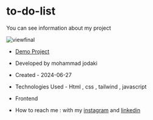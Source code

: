 ﻿# to-do-list
You can see information about my project

![viewfinal](https://private-user-images.githubusercontent.com/154656255/343790468-7ef9ca86-673e-4518-8b07-6033143359ae.png?jwt=eyJhbGciOiJIUzI1NiIsInR5cCI6IkpXVCJ9.eyJpc3MiOiJnaXRodWIuY29tIiwiYXVkIjoicmF3LmdpdGh1YnVzZXJjb250ZW50LmNvbSIsImtleSI6ImtleTUiLCJleHAiOjE3MTk0OTQ1NzgsIm5iZiI6MTcxOTQ5NDI3OCwicGF0aCI6Ii8xNTQ2NTYyNTUvMzQzNzkwNDY4LTdlZjljYTg2LTY3M2UtNDUxOC04YjA3LTYwMzMxNDMzNTlhZS5wbmc_WC1BbXotQWxnb3JpdGhtPUFXUzQtSE1BQy1TSEEyNTYmWC1BbXotQ3JlZGVudGlhbD1BS0lBVkNPRFlMU0E1M1BRSzRaQSUyRjIwMjQwNjI3JTJGdXMtZWFzdC0xJTJGczMlMkZhd3M0X3JlcXVlc3QmWC1BbXotRGF0ZT0yMDI0MDYyN1QxMzE3NThaJlgtQW16LUV4cGlyZXM9MzAwJlgtQW16LVNpZ25hdHVyZT1iZGEwOTFmZDI4OThjYWRjOGQ3YjQ2N2YwNGM1ZGRkMjA4OTQzMGIxMGM2YzJjNDQyMGEwNzFmNDFlOWU1MTFkJlgtQW16LVNpZ25lZEhlYWRlcnM9aG9zdCZhY3Rvcl9pZD0wJmtleV9pZD0wJnJlcG9faWQ9MCJ9.jikQpyD6Sbzl1hGQGTkys1AfEbIHBJIBi0p5yh1uTZ0)

- [Demo Project](https://mohammadjodaki.github.io/to-do-list/)

- Developed by mohammad jodaki

- Created - 2024-06-27

- Technologies Used - Html , css , tailwind , javascript

- Frontend

- How to reach me : with my [instagram](https://www.instagram.com/mohammad_jodaki_web) and [linkedin](https://www.linkedin.com/in/mohammad-jodakian/)
